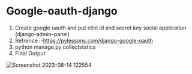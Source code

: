 # Google-oauth-django
1) Create google oauth and put clint id and secret key social application (django-admin-panel)
2) Refrence :-https://pylessons.com/django-google-oauth
3) python manage.py collectstatics
4) Final Output

![Screenshot 2023-08-14 122554](https://github.com/Aryan-coder-student/Google-auth-django/assets/76030680/1fafb0d1-c390-4694-9540-89d2846002b2)
